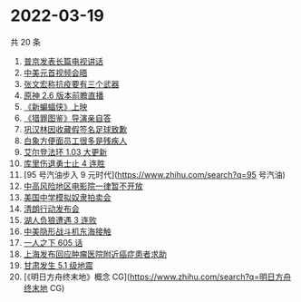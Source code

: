 # 2022-03-19

共 20 条

<!-- BEGIN ZHIHUSEARCH -->
<!-- 最后更新时间 Sat Mar 19 2022 06:10:00 GMT+0800 (China Standard Time) -->
1. [普京发表长篇电视讲话](https://www.zhihu.com/search?q=普京长篇电视讲话)
1. [中美元首视频会晤](https://www.zhihu.com/search?q=中美元首会晤)
1. [张文宏称抗疫要有三个武器](https://www.zhihu.com/search?q=张文宏)
1. [原神 2.6 版本前瞻直播 ](https://www.zhihu.com/search?q=原神)
1. [《新蝙蝠侠》上映](https://www.zhihu.com/search?q=新蝙蝠侠)
1. [《猎罪图鉴》导演亲自答](https://www.zhihu.com/search?q=猎罪图鉴)
1. [巩汉林因收藏假签名足球致歉](https://www.zhihu.com/search?q=巩汉林)
1. [白象方便面员工很多是残疾人](https://www.zhihu.com/search?q=白象)
1. [ 艾尔登法环 1.03 大更新](https://www.zhihu.com/search?q=艾尔登法环更新)
1. [库里伤退勇士止 4 连胜](https://www.zhihu.com/search?q=勇士)
1. [95 号汽油步入 9 元时代](https://www.zhihu.com/search?q=95 号汽油)
1. [中高风险地区电影院一律暂不开放](https://www.zhihu.com/search?q=国家电影局发文)
1. [美国中学模拟奴隶拍卖会](https://www.zhihu.com/search?q=模拟奴隶拍卖会)
1. [清朗行动发布会](https://www.zhihu.com/search?q=清朗行动)
1. [湖人负狼遭遇 3 连败](https://www.zhihu.com/search?q=湖人)
1. [中美隐形战斗机东海接触](https://www.zhihu.com/search?q=中美隐形战斗机)
1. [一人之下 605 话](https://www.zhihu.com/search?q=一人之下)
1. [上海发布回应肿瘤医院附近癌症患者求助](https://www.zhihu.com/search?q=上海发布回应癌症患者求助)
1. [甘肃发生 5.1 级地震](https://www.zhihu.com/search?q=甘肃地震)
1. [《明日方舟终末地》概念 CG](https://www.zhihu.com/search?q=明日方舟终末地 CG)
<!-- END ZHIHUSEARCH -->
